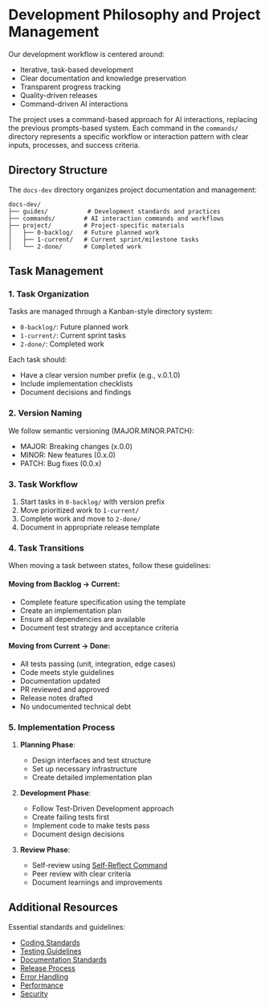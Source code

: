 # Development Philosophy and Project Management

Our development workflow is centered around:
- Iterative, task-based development
- Clear documentation and knowledge preservation
- Transparent progress tracking
- Quality-driven releases
- Command-driven AI interactions

The project uses a command-based approach for AI interactions, replacing the previous prompts-based system. Each command in the `commands/` directory represents a specific workflow or interaction pattern with clear inputs, processes, and success criteria.

## Directory Structure

The `docs-dev` directory organizes project documentation and management:

```
docs-dev/
├── guides/           # Development standards and practices
├── commands/        # AI interaction commands and workflows
├── project/         # Project-specific materials
│   ├── 0-backlog/   # Future planned work
│   ├── 1-current/   # Current sprint/milestone tasks
│   └── 2-done/      # Completed work
```

## Task Management

### 1. Task Organization

Tasks are managed through a Kanban-style directory system:

- `0-backlog/`: Future planned work
- `1-current/`: Current sprint tasks
- `2-done/`: Completed work

Each task should:
- Have a clear version number prefix (e.g., v.0.1.0)
- Include implementation checklists
- Document decisions and findings

### 2. Version Naming

We follow semantic versioning (MAJOR.MINOR.PATCH):
- MAJOR: Breaking changes (x.0.0)
- MINOR: New features (0.x.0)
- PATCH: Bug fixes (0.0.x)

### 3. Task Workflow

1. Start tasks in `0-backlog/` with version prefix
2. Move prioritized work to `1-current/`
3. Complete work and move to `2-done/`
4. Document in appropriate release template

### 4. Task Transitions

When moving a task between states, follow these guidelines:

#### Moving from Backlog → Current:
- Complete feature specification using the template
- Create an implementation plan
- Ensure all dependencies are available
- Document test strategy and acceptance criteria

#### Moving from Current → Done:
- All tests passing (unit, integration, edge cases)
- Code meets style guidelines
- Documentation updated
- PR reviewed and approved
- Release notes drafted
- No undocumented technical debt

### 5. Implementation Process

1. **Planning Phase**:
   - Design interfaces and test structure
   - Set up necessary infrastructure
   - Create detailed implementation plan

2. **Development Phase**:
   - Follow Test-Driven Development approach
   - Create failing tests first
   - Implement code to make tests pass
   - Document design decisions

3. **Review Phase**:
   - Self-review using [Self-Reflect Command](../commands/self-reflect.md)
   - Peer review with clear criteria
   - Document learnings and improvements

## Additional Resources

Essential standards and guidelines:
- [Coding Standards](coding-standards.md)
- [Testing Guidelines](testing.md)
- [Documentation Standards](documentation.md)
- [Release Process](ship-release.md)
- [Error Handling](error-handling.md)
- [Performance](performance.md)
- [Security](security.md)
